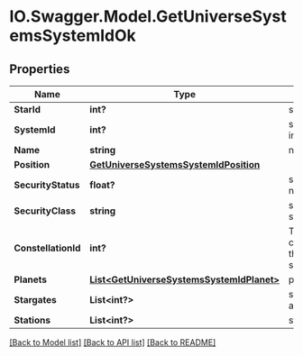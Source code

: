 # IO.Swagger.Model.GetUniverseSystemsSystemIdOk
## Properties

Name | Type | Description | Notes
------------ | ------------- | ------------- | -------------
**StarId** | **int?** | star_id integer | 
**SystemId** | **int?** | system_id integer | 
**Name** | **string** | name string | 
**Position** | [**GetUniverseSystemsSystemIdPosition**](GetUniverseSystemsSystemIdPosition.md) |  | 
**SecurityStatus** | **float?** | security_status number | 
**SecurityClass** | **string** | security_class string | [optional] 
**ConstellationId** | **int?** | The constellation this solar system is in | 
**Planets** | [**List&lt;GetUniverseSystemsSystemIdPlanet&gt;**](GetUniverseSystemsSystemIdPlanet.md) | planets array | 
**Stargates** | **List&lt;int?&gt;** | stargates array | [optional] 
**Stations** | **List&lt;int?&gt;** | stations array | [optional] 

[[Back to Model list]](../README.md#documentation-for-models) [[Back to API list]](../README.md#documentation-for-api-endpoints) [[Back to README]](../README.md)

